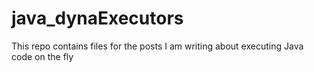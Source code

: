 # java_dynaExecutors
This repo contains files for the posts I am writing about executing Java code on the fly
